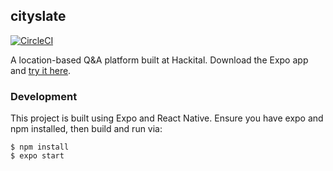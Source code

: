 ## cityslate
[![CircleCI](https://circleci.com/gh/tongning/cityslate.svg?style=svg)](https://circleci.com/gh/tongning/cityslate)

A location-based Q&A platform built at Hackital. Download the Expo app and [try it here](https://expo.io/@aliexp/cityslate).

### Development
This project is built using Expo and React Native. Ensure you have expo and npm installed, then build and run via:

```
$ npm install
$ expo start
```